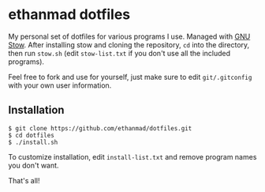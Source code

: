 ethanmad dotfiles
=================

My personal set of dotfiles for various programs I use. Managed with [GNU Stow](https://www.gnu.org/software/stow/). After installing stow and cloning the repository, `cd` into the directory, then run `stow.sh` (edit `stow-list.txt` if you don't use all the included programs).

Feel free to fork and use for yourself, just make sure to edit `git/.gitconfig` with your own user information.


Installation
------------

```
$ git clone https://github.com/ethanmad/dotfiles.git
$ cd dotfiles
$ ./install.sh
```

To customize installation, edit `install-list.txt` and remove program names you don't want.

That's all!
